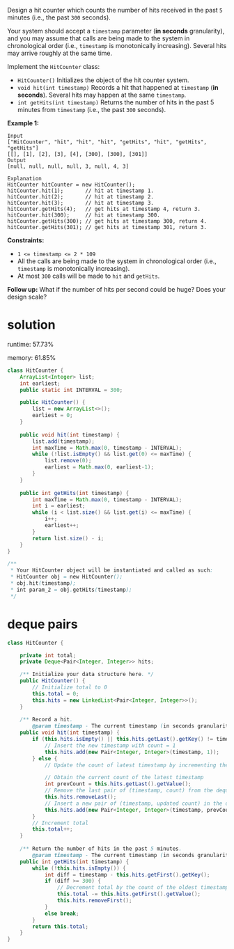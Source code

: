 Design a hit counter which counts the number of hits received in the past `5` minutes (i.e., the past `300` seconds).

Your system should accept a `timestamp` parameter (**in seconds** granularity), and you may assume that calls are being made to the system in chronological order (i.e., `timestamp` is monotonically increasing). Several hits may arrive roughly at the same time.

Implement the `HitCounter` class:

- `HitCounter()` Initializes the object of the hit counter system.
- `void hit(int timestamp)` Records a hit that happened at `timestamp` (**in seconds**). Several hits may happen at the same `timestamp`.
- `int getHits(int timestamp)` Returns the number of hits in the past 5 minutes from `timestamp` (i.e., the past `300` seconds).

 

**Example 1:**

```
Input
["HitCounter", "hit", "hit", "hit", "getHits", "hit", "getHits", "getHits"]
[[], [1], [2], [3], [4], [300], [300], [301]]
Output
[null, null, null, null, 3, null, 4, 3]

Explanation
HitCounter hitCounter = new HitCounter();
hitCounter.hit(1);       // hit at timestamp 1.
hitCounter.hit(2);       // hit at timestamp 2.
hitCounter.hit(3);       // hit at timestamp 3.
hitCounter.getHits(4);   // get hits at timestamp 4, return 3.
hitCounter.hit(300);     // hit at timestamp 300.
hitCounter.getHits(300); // get hits at timestamp 300, return 4.
hitCounter.getHits(301); // get hits at timestamp 301, return 3.
```

 

**Constraints:**

- `1 <= timestamp <= 2 * 109`
- All the calls are being made to the system in chronological order (i.e., `timestamp` is monotonically increasing).
- At most `300` calls will be made to `hit` and `getHits`.

 

**Follow up:** What if the number of hits per second could be huge? Does your design scale?



# solution

runtime: 57.73%

memory: 61.85%

```java
class HitCounter {
    ArrayList<Integer> list;
    int earliest;
    public static int INTERVAL = 300;

    public HitCounter() {
        list = new ArrayList<>();
        earliest = 0;
    }
    
    public void hit(int timestamp) {
        list.add(timestamp);
        int maxTime = Math.max(0, timestamp - INTERVAL);
        while (!list.isEmpty() && list.get(0) <= maxTime) {
            list.remove(0);
            earliest = Math.max(0, earliest-1);
        }
    }
    
    public int getHits(int timestamp) {
        int maxTime = Math.max(0, timestamp - INTERVAL);
        int i = earliest;
        while (i < list.size() && list.get(i) <= maxTime) {
            i++;
            earliest++;
        }
        return list.size() - i;
    }
}

/**
 * Your HitCounter object will be instantiated and called as such:
 * HitCounter obj = new HitCounter();
 * obj.hit(timestamp);
 * int param_2 = obj.getHits(timestamp);
 */
```

# deque pairs

```java
class HitCounter {

    private int total;
    private Deque<Pair<Integer, Integer>> hits; 

    /** Initialize your data structure here. */
    public HitCounter() {
        // Initialize total to 0
        this.total = 0;
        this.hits = new LinkedList<Pair<Integer, Integer>>();
    }
    
    /** Record a hit.
        @param timestamp - The current timestamp (in seconds granularity). */
    public void hit(int timestamp) {
        if (this.hits.isEmpty() || this.hits.getLast().getKey() != timestamp) {
            // Insert the new timestamp with count = 1
            this.hits.add(new Pair<Integer, Integer>(timestamp, 1));
        } else {
            // Update the count of latest timestamp by incrementing the count by 1

            // Obtain the current count of the latest timestamp 
            int prevCount = this.hits.getLast().getValue();
            // Remove the last pair of (timestamp, count) from the deque
            this.hits.removeLast();
            // Insert a new pair of (timestamp, updated count) in the deque
            this.hits.add(new Pair<Integer, Integer>(timestamp, prevCount + 1));
        }
        // Increment total
        this.total++;
    }
    
    /** Return the number of hits in the past 5 minutes.
        @param timestamp - The current timestamp (in seconds granularity). */
    public int getHits(int timestamp) {
        while (!this.hits.isEmpty()) {
            int diff = timestamp - this.hits.getFirst().getKey();
            if (diff >= 300) {
                // Decrement total by the count of the oldest timestamp
                this.total -= this.hits.getFirst().getValue();
                this.hits.removeFirst();
            }
            else break;
        }
        return this.total;
    }
}
```

